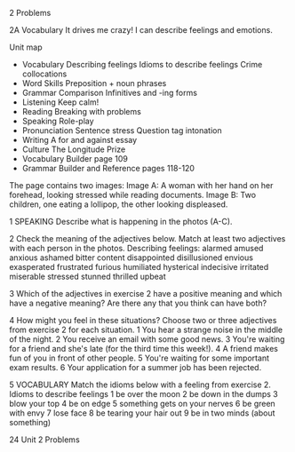 2 Problems

2A Vocabulary
It drives me crazy!
I can describe feelings and emotions.

Unit map
- Vocabulary
  Describing feelings
  Idioms to describe feelings
  Crime collocations
- Word Skills
  Preposition + noun phrases
- Grammar
  Comparison
  Infinitives and -ing forms
- Listening Keep calm!
- Reading Breaking with problems
- Speaking Role-play
- Pronunciation
  Sentence stress
  Question tag intonation
- Writing A for and against essay
- Culture The Longitude Prize
- Vocabulary Builder page 109
- Grammar Builder and Reference pages 118-120

The page contains two images:
Image A: A woman with her hand on her forehead, looking stressed while reading documents.
Image B: Two children, one eating a lollipop, the other looking displeased.

1 SPEAKING Describe what is happening in the photos (A-C).

2 Check the meaning of the adjectives below. Match at least two adjectives with each person in the photos.
Describing feelings: alarmed amused anxious ashamed bitter content disappointed disillusioned envious exasperated frustrated furious humiliated hysterical indecisive irritated miserable stressed stunned thrilled upbeat

3 Which of the adjectives in exercise 2 have a positive meaning and which have a negative meaning? Are there any that you think can have both?

4 How might you feel in these situations? Choose two or three adjectives from exercise 2 for each situation.
1 You hear a strange noise in the middle of the night.
2 You receive an email with some good news.
3 You're waiting for a friend and she's late (for the third time this week!).
4 A friend makes fun of you in front of other people.
5 You're waiting for some important exam results.
6 Your application for a summer job has been rejected.

5 VOCABULARY Match the idioms below with a feeling from exercise 2.
Idioms to describe feelings
1 be over the moon
2 be down in the dumps
3 blow your top
4 be on edge
5 something gets on your nerves
6 be green with envy
7 lose face
8 be tearing your hair out
9 be in two minds (about something)

24 Unit 2 Problems